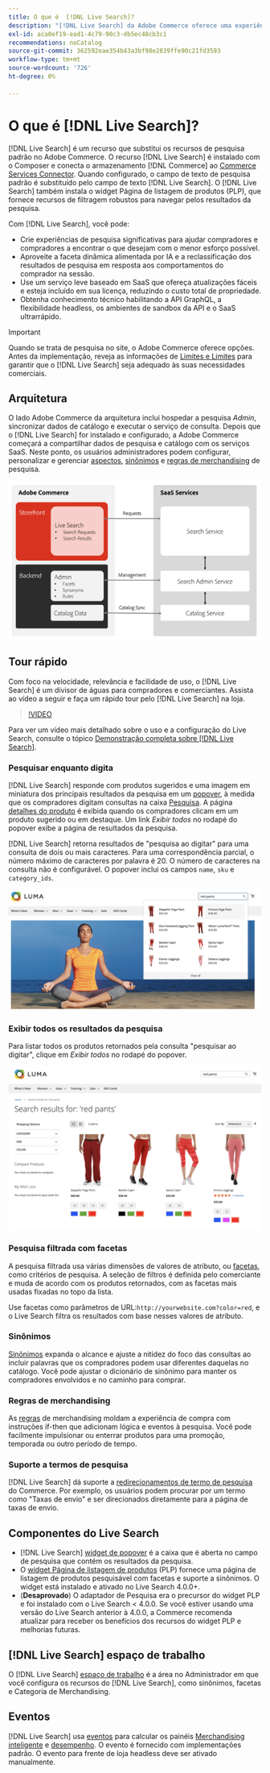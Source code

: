 ```yaml
---
title: O que é  [!DNL Live Search]?
description: "[!DNL Live Search] da Adobe Commerce oferece uma experiência de pesquisa rápida, relevante e intuitiva."
exl-id: aca0ef19-ead1-4c79-90c3-db5ec48cb3c1
recommendations: noCatalog
source-git-commit: 362592eae354b43a3bf98e2839ffe90c21fd3593
workflow-type: tm+mt
source-wordcount: '726'
ht-degree: 0%

---
```


# O que é [!DNL Live Search]?

[!DNL Live Search] é um recurso que substitui os recursos de pesquisa padrão no Adobe Commerce. O recurso [!DNL Live Search] é instalado com o Composer e conecta o armazenamento [!DNL Commerce] ao [Commerce Services Connector](../landing/saas.md). Quando configurado, o campo de texto de pesquisa padrão é substituído pelo campo de texto [!DNL Live Search]. O [!DNL Live Search] também instala o widget Página de listagem de produtos (PLP), que fornece recursos de filtragem robustos para navegar pelos resultados da pesquisa.

Com [!DNL Live Search], você pode:

- Crie experiências de pesquisa significativas para ajudar compradores e compradores a encontrar o que desejam com o menor esforço possível.
- Aproveite a faceta dinâmica alimentada por IA e a reclassificação dos resultados de pesquisa em resposta aos comportamentos do comprador na sessão.
- Use um serviço leve baseado em SaaS que ofereça atualizações fáceis e esteja incluído em sua licença, reduzindo o custo total de propriedade.
- Obtenha conhecimento técnico habilitando a API GraphQL, a flexibilidade headless, os ambientes de sandbox da API e o SaaS ultrarrápido.

>[!IMPORTANT]
>
>Quando se trata de pesquisa no site, o Adobe Commerce oferece opções. Antes da implementação, reveja as informações de [Limites e Limites](boundaries-limits.md) para garantir que o [!DNL Live Search] seja adequado às suas necessidades comerciais.

## Arquitetura

O lado Adobe Commerce da arquitetura inclui hospedar a pesquisa *Admin*, sincronizar dados de catálogo e executar o serviço de consulta. Depois que o [!DNL Live Search] for instalado e configurado, a Adobe Commerce começará a compartilhar dados de pesquisa e catálogo com os serviços SaaS. Neste ponto, os usuários administradores podem configurar, personalizar e gerenciar [aspectos](facets.md), [sinônimos](synonyms.md) e [regras de merchandising](category-merch.md) de pesquisa.

![Fluxo de Dados do Live Search](assets/ls-cs-data-flow.png)

## Tour rápido

Com foco na velocidade, relevância e facilidade de uso, o [!DNL Live Search] é um divisor de águas para compradores e comerciantes. Assista ao vídeo a seguir e faça um rápido tour pelo [!DNL Live Search] na loja.

>[!VIDEO](https://video.tv.adobe.com/v/3418679?quality=12&learn=on)

Para ver um vídeo mais detalhado sobre o uso e a configuração do Live Search, consulte o tópico [Demonstração completa sobre [!DNL Live Search]](https://experienceleague.adobe.com/en/docs/commerce-learn/tutorials/getting-started/capabilities/live-search-full-demonstration).

### Pesquisar enquanto digita

[!DNL Live Search] responde com produtos sugeridos e uma imagem em miniatura dos principais resultados da pesquisa em um [popover](storefront-popover.md), à medida que os compradores digitam consultas na caixa [Pesquisa](https://experienceleague.adobe.com/en/docs/commerce-admin/catalog/catalog/search/search). A página [detalhes do produto](https://experienceleague.adobe.com/en/docs/commerce-admin/start/storefront/storefront) é exibida quando os compradores clicam em um produto sugerido ou em destaque. Um link _Exibir todos_ no rodapé do popover exibe a página de resultados da pesquisa.

[!DNL Live Search] retorna resultados de &quot;pesquisa ao digitar&quot; para uma consulta de dois ou mais caracteres. Para uma correspondência parcial, o número máximo de caracteres por palavra é 20. O número de caracteres na consulta não é configurável. O popover inclui os campos `name`, `sku` e `category_ids`.

![Exemplo de vitrine - pesquise à medida que digita](assets/storefront-search-as-you-type.png)

### Exibir todos os resultados da pesquisa

Para listar todos os produtos retornados pela consulta &quot;pesquisar ao digitar&quot;, clique em _Exibir todos_ no rodapé do popover.

![Exemplo de vitrine - aspectos do preço](assets/storefront-view-all-search-results.png)

### Pesquisa filtrada com facetas

A pesquisa filtrada usa várias dimensões de valores de atributo, ou [facetas](facets.md), como critérios de pesquisa. A seleção de filtros é definida pelo comerciante e muda de acordo com os produtos retornados, com as facetas mais usadas fixadas no topo da lista.

Use facetas como parâmetros de URL:`http://yourwebsite.com?color=red`, e o Live Search filtra os resultados com base nesses valores de atributo.

### Sinônimos

[Sinônimos](synonyms.md) expanda o alcance e ajuste a nitidez do foco das consultas ao incluir palavras que os compradores podem usar diferentes daquelas no catálogo. Você pode ajustar o dicionário de sinônimo para manter os compradores envolvidos e no caminho para comprar.

### Regras de merchandising

As [regras](rules.md) de merchandising moldam a experiência de compra com instruções if-then que adicionam lógica e eventos à pesquisa. Você pode facilmente impulsionar ou enterrar produtos para uma promoção, temporada ou outro período de tempo.

### Suporte a termos de pesquisa

[!DNL Live Search] dá suporte a [redirecionamentos de termo de pesquisa](https://experienceleague.adobe.com/en/docs/commerce-admin/catalog/catalog/search/search-terms) do Commerce. Por exemplo, os usuários podem procurar por um termo como &quot;Taxas de envio&quot; e ser direcionados diretamente para a página de taxas de envio.

## Componentes do Live Search

- [!DNL Live Search] [widget de popover](storefront-popover.md) é a caixa que é aberta no campo de pesquisa que contém os resultados da pesquisa.
- O [widget Página de listagem de produtos](plp-styling.md) (PLP) fornece uma página de listagem de produtos pesquisável com facetas e suporte a sinônimos. O widget está instalado e ativado no Live Search 4.0.0+.
- (**Desaprovado**) O adaptador de Pesquisa era o precursor do widget PLP e foi instalado com o Live Search &lt; 4.0.0. Se você estiver usando uma versão do Live Search anterior à 4.0.0, a Commerce recomenda atualizar para receber os benefícios dos recursos do widget PLP e melhorias futuras.

## [!DNL Live Search] espaço de trabalho

O [!DNL Live Search] [espaço de trabalho](workspace.md) é a área no Administrador em que você configura os recursos do [!DNL Live Search], como sinônimos, facetas e Categoria de Merchandising.

## Eventos

[!DNL Live Search] usa [eventos](events.md) para calcular os painéis [Merchandising inteligente](category-merch.md) e [desempenho](performance.md). O evento é fornecido com implementações padrão. O evento para frente de loja headless deve ser ativado manualmente.
